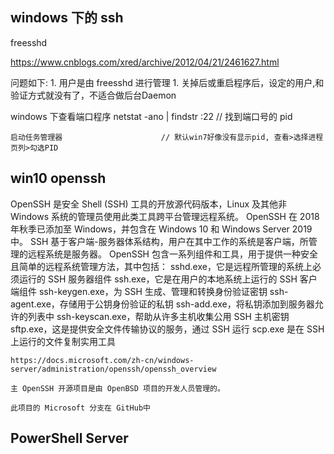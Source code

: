 
## windows 下的 ssh


freesshd

https://www.cnblogs.com/xred/archive/2012/04/21/2461627.html


问题如下:
    1. 用户是由 freesshd 进行管理
    1. 关掉后或重启程序后，设定的用户,和验证方式就没有了，不适合做后台Daemon




windows 下查看端口程序
    netstat -ano | findstr :22          // 找到端口号的 pid

    启动任务管理器                      // 默认win7好像没有显示pid, 查看>选择进程页列>勾选PID



## win10 openssh

OpenSSH 是安全 Shell (SSH) 工具的开放源代码版本，Linux 及其他非 Windows 系统的管理员使用此类工具跨平台管理远程系统。 OpenSSH 在 2018 年秋季已添加至 Windows，并包含在 Windows 10 和 Windows Server 2019 中。
SSH 基于客户端-服务器体系结构，用户在其中工作的系统是客户端，所管理的远程系统是服务器。 OpenSSH 包含一系列组件和工具，用于提供一种安全且简单的远程系统管理方法，其中包括：
    sshd.exe，它是远程所管理的系统上必须运行的 SSH 服务器组件
    ssh.exe，它是在用户的本地系统上运行的 SSH 客户端组件
    ssh-keygen.exe，为 SSH 生成、管理和转换身份验证密钥
    ssh-agent.exe，存储用于公钥身份验证的私钥
    ssh-add.exe，将私钥添加到服务器允许的列表中
    ssh-keyscan.exe，帮助从许多主机收集公用 SSH 主机密钥
    sftp.exe，这是提供安全文件传输协议的服务，通过 SSH 运行
    scp.exe 是在 SSH 上运行的文件复制实用工具

    https://docs.microsoft.com/zh-cn/windows-server/administration/openssh/openssh_overview

    主 OpenSSH 开源项目是由 OpenBSD 项目的开发人员管理的。

    此项目的 Microsoft 分支在 GitHub中


## PowerShell Server
